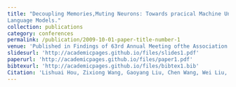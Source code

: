 ```yaml
---
title: "Decoupling Memories,Muting Neurons: Towards pracical Machine Unlearning for Large
Language Models."
collection: publications
category: conferences
permalink: /publication/2009-10-01-paper-title-number-1
venue: 'Published in Findings of 63rd Annual Meeting ofthe Association for Computational Linguistics, Vienna, Austria, 2025.'
slidesurl: 'http://academicpages.github.io/files/slides1.pdf'
paperurl: 'http://academicpages.github.io/files/paper1.pdf'
bibtexurl: 'http://academicpages.github.io/files/bibtex1.bib'
Citation: 'Lishuai Hou, Zixiong Wang, Gaoyang Liu, Chen Wang, Wei Liu, Kai Peng.'
---
```

